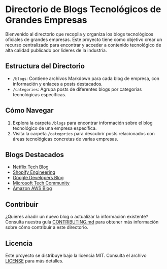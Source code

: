 # Directorio de Blogs Tecnológicos de Grandes Empresas

Bienvenido al directorio que recopila y organiza los blogs tecnológicos oficiales de grandes empresas. Este proyecto tiene como objetivo crear un recurso centralizado para encontrar y acceder a contenido tecnológico de alta calidad publicado por líderes de la industria.

## Estructura del Directorio

- `/blogs`: Contiene archivos Markdown para cada blog de empresa, con información y enlaces a posts destacados.
- `/categories`: Agrupa posts de diferentes blogs por categorías tecnológicas específicas.

## Cómo Navegar

1. Explora la carpeta `/blogs` para encontrar información sobre el blog tecnológico de una empresa específica.
2. Visita la carpeta `/categories` para descubrir posts relacionados con áreas tecnológicas concretas de varias empresas.

## Blogs Destacados

- [Netflix Tech Blog](https://netflixtechblog.com/)
- [Shopify Engineering](https://shopify.engineering/)
- [Google Developers Blog](https://developers.googleblog.com/)
- [Microsoft Tech Community](https://techcommunity.microsoft.com/)
- [Amazon AWS Blog](https://aws.amazon.com/blogs/)

## Contribuir

¿Quieres añadir un nuevo blog o actualizar la información existente? Consulta nuestra guía [CONTRIBUTING.md](CONTRIBUTING.md) para obtener más información sobre cómo contribuir a este directorio.

## Licencia

Este proyecto se distribuye bajo la licencia MIT. Consulta el archivo [LICENSE](LICENSE) para más detalles.
